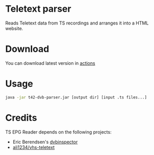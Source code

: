 # Teletext parser
Reads Teletext data from TS recordings and arranges it into a HTML website.

# Download
You can download latest version in [actions](https://github.com/Defective4/t42-dvb-parser/actions)

# Usage
```bash
java -jar t42-dvb-parser.jar [output dir] [input .ts files...]
```

# Credits
TS EPG Reader depends on the following projects:
- Eric Berendsen's [dvbinspector](https://github.com/EricBerendsen/dvbinspector)
- [ali1234/vhs-teletext](https://github.com/ali1234/vhs-teletext)